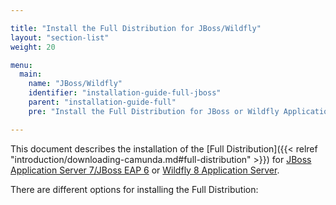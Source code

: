 ```yaml
---

title: "Install the Full Distribution for JBoss/Wildfly"
layout: "section-list"
weight: 20

menu:
  main:
    name: "JBoss/Wildfly"
    identifier: "installation-guide-full-jboss"
    parent: "installation-guide-full"
    pre: "Install the Full Distribution for JBoss or Wildfly Application Servers."

---
```


This document describes the installation of the [Full Distribution]({{< relref "introduction/downloading-camunda.md#full-distribution" >}}) for [JBoss Application Server 7/JBoss EAP 6](http://www.jboss.org/products/eap) or [Wildfly 8 Application Server](http://www.wildfly.org).

There are different options for installing the Full Distribution:
